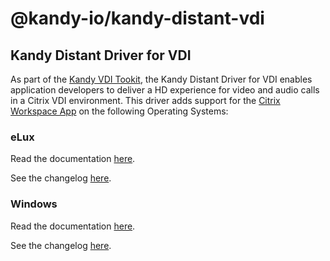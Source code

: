 # @kandy-io/kandy-distant-vdi

## Kandy Distant Driver for VDI

As part of the [Kandy VDI Tookit](https://github.com/Kandy-IO/kandy-vdi-toolkit), the Kandy Distant Driver for VDI enables application developers to deliver a HD experience for video and audio calls in a Citrix VDI environment. This driver adds support for the [Citrix Workspace App](https://docs.citrix.com/en-us/citrix-workspace-app.html) on the following Operating Systems:

### eLux

Read the documentation [here](eLux/README.md).

See the changelog [here](eLux/CHANGELOG.md).

### Windows

Read the documentation [here](windows/README.md).

See the changelog [here](windows/CHANGELOG.md).